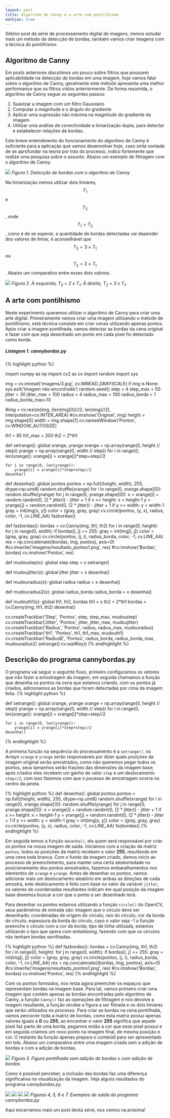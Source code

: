 ```yaml
---
layout: post
title: Algoritmo de Canny e a arte com pontilhismo
mathjax: true
---
```



<div class="message">
  Sétimo post da série de processamento digital de imagens, iremos estudar mais um método de detecção de bordas, também vamos criar imagens com a técnica do pontilhismo.
</div>

## Algoritmo de Canny

Em posts anteriores discutimos um pouco sobre filtros que possuem aplicabilidade na detecção de bordas em uma imagem, hoje vamos falar sobre o algoritmo de Canny, geralmente este método apresenta uma melhor performance que os filtros vistos anteriormente. De forma resumida, o algoritmo de Canny segue os seguintes passos:

1. Suavizar a imagem com um filtro Gaussiano
2. Computar a magnitude e o ângulo do gradiente
3. Aplicar uma supressão não máxima na magnitude do gradiente da imagem
4. Utilizar uma análise de conectividade e limiarização dupla, para detectar e estabelecer relações de bordas.

Este breve entendimento do funcionamento do algoritmo de Canny é suficiente para a aplicação que vamos desenvolver hoje, caso sinta vontade de se aprofundar na teoria por trás do processo, indico fortemente que realize uma pesquisa sobre o assunto. Abaixo um exemplo de filtragem com o algoritmo de Canny.

![](https://raw.githubusercontent.com/lucasamds/lucasamds.github.io/main/public/images/saidabordas.png)
*Figura 1. Detecção de bordas com o algoritmo de Canny*

Na limiarização iremos utilizar dois limiares, $$ T_1 $$ e $$ T_2 $$, onde $$ T_1 \gt T_2 $$, como é de se esperar, a quantidade de bordas detectadas vai depender dos valores de limiar, é aconselhável que $$ T_2 = 3 \times T_1 $$ ou $$ T_2 = 2 \times T_1 $$. Abaixo um comparativo entre esses dois valores.

![](https://raw.githubusercontent.com/lucasamds/lucasamds.github.io/main/public/images/saidabordas2.png)
*Figura 2. À esquerda, T<sub>2</sub> = 2 x T<sub>1</sub>. À direita, T<sub>2</sub> = 3 x T<sub>1</sub>.*

## A arte com pontilhismo

Neste experimento queremos utilizar o algoritmo de Canny para criar uma arte digital. Primeiramente vamos criar uma imagem utilizando o método de pontilhismo, está técnica consiste em criar cenas utilizando apenas pontos. Após criar a imagem pontilhada, vamos detectar as bordas da cena original e fazer com que seja desenhado um ponto em cada pixel foi detectado como borda.

<a id="listagem1"></a>
##### Listagem 1. cannybordas.py
{% highlight python %}

import numpy as np
import cv2 as cv
import random
import sys

img = cv.imread('imagens/3.jpg', cv.IMREAD_GRAYSCALE)
if img is None:
    sys.exit('Imagem não encontrada')
random.seed()
step = 4
step_max = 50
jitter = 30
jitter_max = 100
radius = 4
radius_max = 100
radius_borda = 1
radius_borda_max=10

#img = cv.resize(img, (len(img[0])//2, len(img)//2), interpolation=cv.INTER_AREA)
#cv.imshow('Original', img)
height = img.shape[0]
width = img.shape[1]
cv.namedWindow('Pontos', cv.WINDOW_AUTOSIZE)

th1 = 65
th1_max = 200
th2 = 2*th1


def setrange():
    global xrange, yrange
    xrange = np.array(range(0, height // step))
    yrange = np.array(range(0, width // step))
    for i in range(0, len(xrange)):
        xrange[i] = xrange[i]*step+step//2

    for i in range(0, len(yrange)):
        yrange[i] = yrange[i]*step+step//2
    desenha()


def desenha():
    global pontos
    pontos = np.full((height, width), 255, dtype=np.uint8)
    random.shuffle(xrange)
    for i in range(0, xrange.shape[0]):
        random.shuffle(yrange)
        for j in range(0, yrange.shape[0]):
            x = xrange[i] + random.randint(0, (2 * jitter)) - jitter + 1
            if x >= height:
                x = height-1
            y = yrange[j] + random.randint(0, (2 * jitter)) - jitter + 1
            if y >= width:
                y = width-1
            gray = int(img[x, y])
            color = (gray, gray, gray)
            cv.circle(pontos, (y, x), radius, color, -1, cv.LINE_AA)
    fazbordas()


def fazbordas():
    bordas = cv.Canny(img, th1, th2)
    for i in range(0, height):
        for j in range(0, width):
            if bordas[i, j] == 255:
                gray = int(img[i, j])
                color = (gray, gray, gray)
                cv.circle(pontos, (j, i), radius_borda, color, -1, cv.LINE_AA)
    res = np.concatenate((bordas, img, pontos), axis=0)
    #cv.imwrite('imagens/resultado_pontos1.png', res)
    #cv.imshow('Bordas', bordas)
    cv.imshow('Pontos', res)

def mudoustep(x):
    global step
    step = x
    setrange()


def mudoujitter(x):
    global jitter
    jitter = x
    desenha()


def mudouradius(x):
    global radius
    radius = x
    desenha()


def mudouradius2(x):
    global radius_borda
    radius_borda = x
    desenha()


def mudouth1(x):
    global th1, th2, bordas
    th1 = x
    th2 = 2*th1
    bordas = cv.Canny(img, th1, th2)
    desenha()


cv.createTrackbar('Step', 'Pontos', step, step_max, mudoustep)
cv.createTrackbar('Jitter', 'Pontos', jitter, jitter_max, mudoujitter)
cv.createTrackbar('Radius', 'Pontos', radius, radius_max, mudouradius)
cv.createTrackbar('th1', 'Pontos', th1, th1_max, mudouth1)
cv.createTrackbar('RadiusB', 'Pontos', radius_borda, radius_borda_max, mudouradius2)
setrange()
cv.waitKey()
{% endhighlight %}

## Descrição do programa cannybordas.py

O programa vai seguir o seguinte fluxo, primeiro configuramos os vetores que irão fazer a amostragem da imagem, em seguida chamamos a função que desenha os pontos na cena que estamos criando, com os pontos já criados, adicionamos as bordas que foram detectadas por cima da imagem feita.
{% highlight python %}

def setrange():
    global xrange, yrange
    xrange = np.array(range(0, height // step))
    yrange = np.array(range(0, width // step))
    for i in range(0, len(xrange)):
        xrange[i] = xrange[i]*step+step//2

    for i in range(0, len(yrange)):
        yrange[i] = yrange[i]*step+step//2
    desenha()


{% endhighlight %}

A primeira função na sequência do processamento é a `setrange()`, os *Arrays* `xrange` e `yrange` serão responsáveis por dizer quais posições da imagem original serão amostrados, como não queremos pegar todos os pontos, seus tamanhos serão frações das dimensões da imagem base; após criados eles recebem um ganho de valor `step` e um deslocamento `step//2`, com isso fazemos com que o pocesso de amostragem ocorra no centro da janela.

{% highlight python %}
def desenha():
    global pontos
    pontos = np.full((height, width), 255, dtype=np.uint8)
    random.shuffle(xrange)
    for i in range(0, xrange.shape[0]):
        random.shuffle(yrange)
        for j in range(0, yrange.shape[0]):
            x = xrange[i] + random.randint(0, (2 * jitter)) - jitter + 1
            if x >= height:
                x = height-1
            y = yrange[j] + random.randint(0, (2 * jitter)) - jitter + 1
            if y >= width:
                y = width-1
            gray = int(img[x, y])
            color = (gray, gray, gray)
            cv.circle(pontos, (y, x), radius, color, -1, cv.LINE_AA)
    fazbordas()
{% endhighlight %}

Em seguida temos a função `desenha()`, ela quem será responsável por criar os pontos na nossa imagem de saída. Iniciamos com a criação da matriz `pontos`, todos as posições da matriz recebem o valor **255**, resultando em uma cena toda branca. Com o fundo da imagem criado, damos início ao processo de preenchimento, para manter uma certa aleatoriedade no posicionamento dos pontos amostrados, fazemos embaralhamentos nos elementos de `xrange` e `yrange`. Antes de desenhar os pontos, vamos adicionar mais um deslocamento aleatório em ambas as direções de cada amostra, este deslocamento é feito com base no valor da variável `jitter`, os valores de coordenadas resultantes indicam em qual posição da imagem base devemos buscar a cor que o ponto a ser desenhado terá.

Para desenhar os pontos estamos utilizando a função `circle()` do OpenCV, seus parâmetros de entrada são: imagem que o círculo deve ser desenhado; coordenadas de origem do círculo; raio do círculo; cor da borda do círculo; espessura da borda do círculo, caso o valor seja -1 a função preenche o círculo com a cor da borda; tipo de linha utilizada, estamos utilizando o tipo que opera com *antialiasing*, fazendo com que os círculos não tenham bordas serrilhadas.

{% highlight python %}
def fazbordas():
    bordas = cv.Canny(img, th1, th2)
    for i in range(0, height):
        for j in range(0, width):
            if bordas[i, j] == 255:
                gray = int(img[i, j])
                color = (gray, gray, gray)
                cv.circle(pontos, (j, i), radius_borda, color, -1, cv.LINE_AA)
    res = np.concatenate((bordas, img, pontos), axis=0)
    #cv.imwrite('imagens/resultado_pontos1.png', res)
    #cv.imshow('Bordas', bordas)
    cv.imshow('Pontos', res)
{% endhighlight %}

Com os pontos formados, nos resta agora preencher os espaços que representam bordas na imagem base. Para tal, vamos primeiro criar uma imagem que contém apenas as bordas encontradas pelo algoritmo de Canny, a função `Canny()` faz as operações de filtragem e nos devolve a imagem resultante, a função recebe a figura a ser filtrada e os dois limiares que serão utilizados no processo. Para criar as bordas na cena pontilhada, vamos percorrer toda a matriz de bordas, como esta matriz possui apenas valores iguais a **0** ou **255**, ao encontrar o valor **255** significa que aquele pixel faz parte de uma borda, pegamos então a cor que esse pixel possui e em seguida criamos um novo ponto na imagem final, de mesma posição e cor. O restante da função apenas prepara o conteúdi para ser apresentado em tela. Abaixo um comparativo entre uma imagem criada sem a adição de bordas e com a adição de bordas.

![](https://raw.githubusercontent.com/lucasamds/lucasamds.github.io/main/public/images/sborda_cborda.png)
*Figura 3. Figura pontilhada sem adição de bordas x com adição de bordas*

Como é possível perceber, a inclusão das bordas faz uma diferença significativa na visualização da imagem. Veja alguns resultados do programa *cannybordas.py*.

[![](https://raw.githubusercontent.com/lucasamds/lucasamds.github.io/main/public/images/resultado_pontos1.png)](https://raw.githubusercontent.com/lucasamds/lucasamds.github.io/main/public/images/resultado_pontos1.png)
[![](https://raw.githubusercontent.com/lucasamds/lucasamds.github.io/main/public/images/resultado_pontos2.png)](https://raw.githubusercontent.com/lucasamds/lucasamds.github.io/main/public/images/resultado_pontos2.png)
[![](https://raw.githubusercontent.com/lucasamds/lucasamds.github.io/main/public/images/resultado_pontos3.png)](https://raw.githubusercontent.com/lucasamds/lucasamds.github.io/main/public/images/resultado_pontos3.png)
[![](https://raw.githubusercontent.com/lucasamds/lucasamds.github.io/main/public/images/resultado_pontos4.png)](https://raw.githubusercontent.com/lucasamds/lucasamds.github.io/main/public/images/resultado_pontos4.png)
<em class="descricao">Figuras 4, 5, 6 e 7. Exemplos de saída do programa cannybordas.py</em>


Aqui encerramos mais um post desta série, nos vemos na próxima!